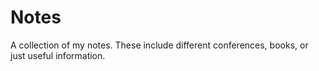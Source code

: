 # Notes

A collection of my notes. These include different conferences, books, or just useful information. 
